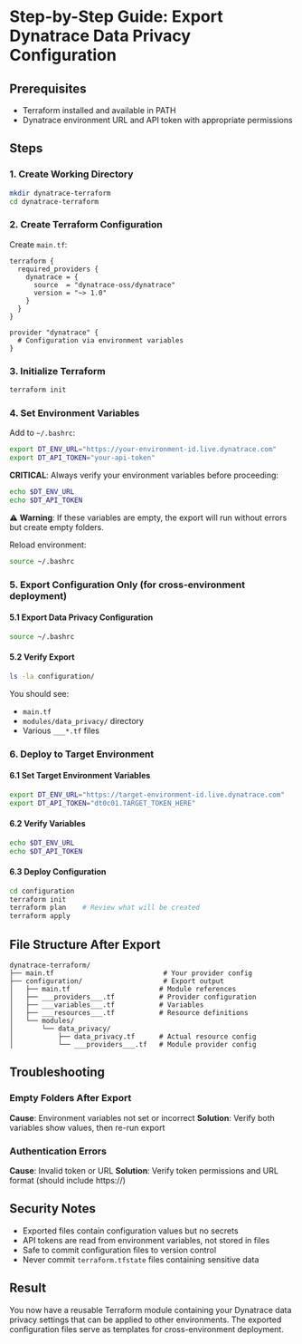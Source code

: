 # Step-by-Step Guide: Export Dynatrace Data Privacy Configuration

## Prerequisites
- Terraform installed and available in PATH
- Dynatrace environment URL and API token with appropriate permissions

## Steps

### 1. Create Working Directory
```bash
mkdir dynatrace-terraform
cd dynatrace-terraform
```

### 2. Create Terraform Configuration
Create `main.tf`:
```hcl
terraform {
  required_providers {
    dynatrace = {
      source  = "dynatrace-oss/dynatrace"
      version = "~> 1.0"
    }
  }
}

provider "dynatrace" {
  # Configuration via environment variables
}
```

### 3. Initialize Terraform
```bash
terraform init
```

### 4. Set Environment Variables
Add to `~/.bashrc`:
```bash
export DT_ENV_URL="https://your-environment-id.live.dynatrace.com"
export DT_API_TOKEN="your-api-token"
```

**CRITICAL**: Always verify your environment variables before proceeding:
```bash
echo $DT_ENV_URL
echo $DT_API_TOKEN
```

⚠️ **Warning**: If these variables are empty, the export will run without errors but create empty folders.

Reload environment:
```bash
source ~/.bashrc
```

### 5. Export Configuration Only (for cross-environment deployment)

#### 5.1 Export Data Privacy Configuration
```bash
source ~/.bashrc
```

#### 5.2 Verify Export
```bash
ls -la configuration/
```

You should see:
- `main.tf`
- `modules/data_privacy/` directory
- Various `___*.tf` files

### 6. Deploy to Target Environment

#### 6.1 Set Target Environment Variables
```bash
export DT_ENV_URL="https://target-environment-id.live.dynatrace.com"
export DT_API_TOKEN="dt0c01.TARGET_TOKEN_HERE"
```

#### 6.2 Verify Variables
```bash
echo $DT_ENV_URL
echo $DT_API_TOKEN
```

#### 6.3 Deploy Configuration
```bash
cd configuration
terraform init
terraform plan    # Review what will be created
terraform apply
```

## File Structure After Export

```
dynatrace-terraform/
├── main.tf                           # Your provider config
├── configuration/                    # Export output
│   ├── main.tf                      # Module references
│   ├── ___providers___.tf           # Provider configuration
│   ├── ___variables___.tf           # Variables
│   ├── ___resources___.tf           # Resource definitions
│   └── modules/
│       └── data_privacy/
│           ├── data_privacy.tf      # Actual resource config
│           └── ___providers___.tf   # Module provider config
```

## Troubleshooting

### Empty Folders After Export
**Cause**: Environment variables not set or incorrect
**Solution**: Verify both variables show values, then re-run export

### Authentication Errors
**Cause**: Invalid token or URL
**Solution**: Verify token permissions and URL format (should include https://)

## Security Notes

- Exported files contain configuration values but no secrets
- API tokens are read from environment variables, not stored in files
- Safe to commit configuration files to version control
- Never commit `terraform.tfstate` files containing sensitive data

## Result
You now have a reusable Terraform module containing your Dynatrace data privacy settings that can be applied to other environments. The exported configuration files serve as templates for cross-environment deployment.